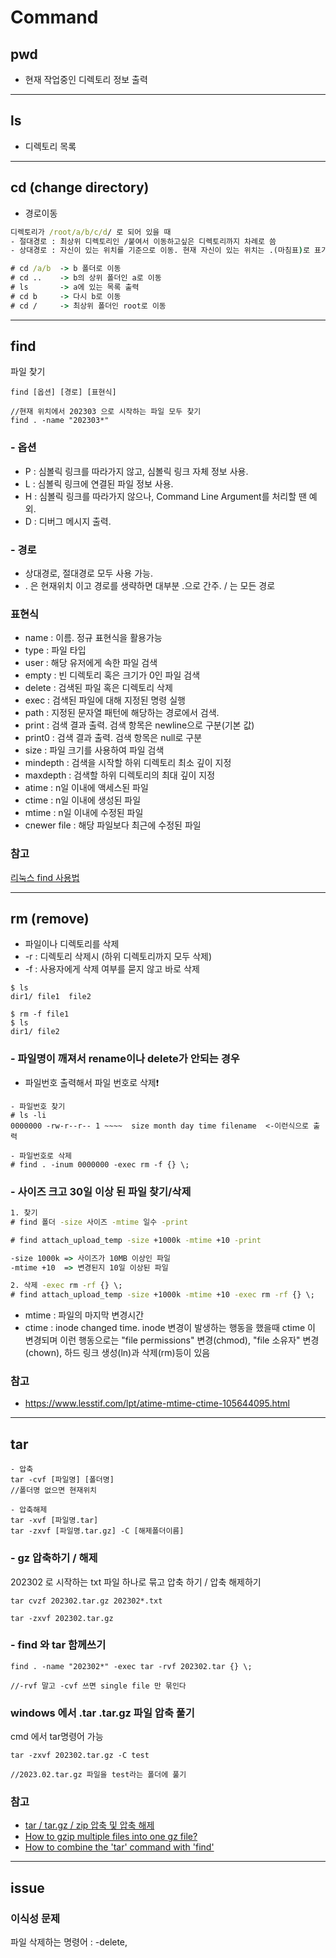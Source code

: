 # Command

## pwd
- 현재 작업중인 디렉토리 정보 출력

---

## ls
- 디렉토리 목록 

---
## cd (change directory) 
- 경로이동

```cmd
디렉토리가 /root/a/b/c/d/ 로 되어 있을 때
- 절대경로 : 최상위 디렉토리인 /붙여서 이동하고싶은 디렉토리까지 차례로 씀
- 상대경로 : 자신이 있는 위치를 기준으로 이동. 현재 자신이 있는 위치는 .(마침표)로 표기

# cd /a/b  -> b 폴더로 이동
# cd ..    -> b의 상위 폴더인 a로 이동
# ls       -> a에 있는 목록 출력
# cd b     -> 다시 b로 이동
# cd /     -> 최상위 폴더인 root로 이동
```
---
## find
파일 찾기
```
find [옵션] [경로] [표현식]

//현재 위치에서 202303 으로 시작하는 파일 모두 찾기
find . -name "202303*" 
```
### - 옵션
- P : 심볼릭 링크를 따라가지 않고, 심볼릭 링크 자체 정보 사용.
- L : 심볼릭 링크에 연결된 파일 정보 사용.
- H : 심볼릭 링크를 따라가지 않으나, Command Line Argument를 처리할 땐 예외.
- D : 디버그 메시지 출력.

### - 경로
- 상대경로, 절대경로 모두 사용 가능.  
- . 은 현재위치 이고 경로를 생략하면 대부분 .으로 간주. / 는 모든 경로

### 표현식
- name : 이름. 정규 표현식을 활용가능
- type : 파일 타입
- user : 해당 유저에게 속한 파일 검색
- empty : 빈 디렉토리 혹은 크기가 0인 파일 검색
- delete : 검색된 파일 혹은 디렉토리 삭제
- exec : 검색된 파일에 대해 지정된 명령 실행
- path : 지정된 문자열 패턴에 해당하는 경로에서 검색.
- print : 검색 결과 출력. 검색 항목은 newline으로 구분(기본 값)
- print0 : 검색 결과 출력. 검색 항목은 null로 구분
- size : 파일 크기를 사용하여 파일 검색
- mindepth : 검색을 시작할 하위 디렉토리 최소 깊이 지정
- maxdepth : 검색할 하위 디렉토리의 최대 깊이 지정
- atime : n일 이내에 액세스된 파일
- ctime : n일 이내에 생성된 파일
- mtime : n일 이내에 수정된 파일
- cnewer file : 해당 파일보다 최근에 수정된 파일


### 참고
[리눅스 find 사용법](https://coding-factory.tistory.com/804)

---
## rm (remove)
- 파일이나 디렉토리를 삭제
- -r : 디렉토리 삭제시 (하위 디렉토리까지 모두 삭제)
- -f : 사용자에게 삭제 여부를 묻지 않고 바로 삭제
```
$ ls
dir1/ file1  file2

$ rm -f file1
$ ls
dir1/ file2

```

### - 파일명이 깨져서 rename이나 delete가 안되는 경우
- 파일번호 출력해서 파일 번호로 삭제❗
```
- 파일번호 찾기
# ls -li 
0000000 -rw-r--r-- 1 ~~~~  size month day time filename  <-이런식으로 출력

- 파일번호로 삭제
# find . -inum 0000000 -exec rm -f {} \;
```

### - 사이즈 크고 30일 이상 된 파일 찾기/삭제
```cmd
1. 찾기
# find 폴더 -size 사이즈 -mtime 일수 -print  

# find attach_upload_temp -size +1000k -mtime +10 -print

-size 1000k => 사이즈가 10MB 이상인 파일
-mtime +10  => 변경된지 10일 이상된 파일

2. 삭제 -exec rm -rf {} \;
# find attach_upload_temp -size +1000k -mtime +10 -exec rm -rf {} \;

```
  
- mtime : 파일의 마지막 변경시간
- ctime : inode changed time. inode 변경이 발생하는 행동을 했을때 ctime 이 변경되며 이런 행동으로는 "file permissions" 변경(chmod), "file 소유자" 변경(chown), 하드 링크 생성(ln)과 삭제(rm)등이 있음


### 참고
- https://www.lesstif.com/lpt/atime-mtime-ctime-105644095.html
---

## tar
```
- 압축
tar -cvf [파일명] [폴더명]
//폴더명 없으면 현재위치

- 압축해제
tar -xvf [파일명.tar]
tar -zxvf [파일명.tar.gz] -C [해제폴더이름]
```

### - gz 압축하기 / 해제
202302 로 시작하는 txt 파일 하나로 묶고 압축 하기 / 압축 해제하기
```
tar cvzf 202302.tar.gz 202302*.txt

tar -zxvf 202302.tar.gz
```

### - find 와 tar 함께쓰기
```
find . -name "202302*" -exec tar -rvf 202302.tar {} \;

//-rvf 말고 -cvf 쓰면 single file 만 묶인다
```

### windows 에서 .tar .tar.gz 파일 압축 풀기
cmd 에서 tar명령어 가능
```
tar -zxvf 202302.tar.gz -C test

//2023.02.tar.gz 파일을 test라는 폴더에 풀기
```

### 참고
- [tar / tar.gz / zip 압축 및 압축 해제](https://eehoeskrap.tistory.com/555)
- [How to gzip multiple files into one gz file?](https://superuser.com/questions/334827/how-to-gzip-multiple-files-into-one-gz-file)
- [How to combine the 'tar' command with 'find'](https://superuser.com/questions/513304/how-to-combine-the-tar-command-with-find)


---
## issue
### 이식성 문제
파일 삭제하는 명령어 : -delete, 


